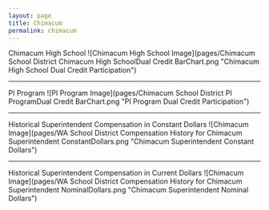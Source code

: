 ```yaml
---
layout: page
title: Chimacum
permalink: chimacum
---
```



Chimacum High School
![Chimacum High School Image](pages/Chimacum School District Chimacum High SchoolDual Credit BarChart.png "Chimacum High School Dual Credit Participation")

___

PI Program
![PI Program Image](pages/Chimacum School District PI ProgramDual Credit BarChart.png "PI Program Dual Credit Participation")

___

Historical Superintendent Compensation in Constant Dollars
![Chimacum Image](pages/WA School District Compensation History for Chimacum Superintendent ConstantDollars.png "Chimacum Superintendent Constant Dollars")

___

Historical Superintendent Compensation in Current Dollars
![Chimacum Image](pages/WA School District Compensation History for Chimacum Superintendent NominalDollars.png "Chimacum Superintendent Nominal Dollars")